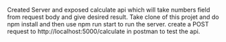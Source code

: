 Created Server and exposed calculate api which will take numbers field from request body and give desired result.
Take clone of this projet and do npm install and then use npm run start to run the server.
create a POST request to http://localhost:5000/calculate in postman to test the api.
